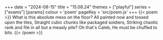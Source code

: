 +++
date = "2024-08-15"
title = "15.08.24"
themes = ["playful"]
series = ["exams"]
[params]
  colour = 'poem'
  pageKey = 'src/poem.js'
+++
{{< poem >}}
What is this absolute mess on the floor?
All painted now and tossed upon the tiles,
Straight cubic chunks like packaged soldiers,
Striking chaotic rank and file in all but a measly pile?
Oh that's Caleb, 
He must be chuffed to bits.
{{< /poem >}}